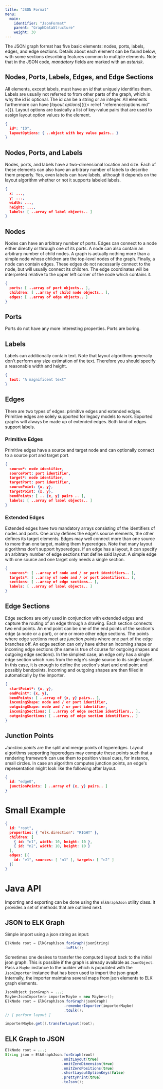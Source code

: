```yaml
---
title: "JSON Format"
menu:
  main:
    identifier: "JsonFormat"
    parent: "GraphDataStructure"
    weight: 30
---
```



The JSON graph format has five basic elements: nodes, ports,
labels, edges, and edge sections. Details about each element can be found below, with some
sections describing features common to multiple elements. Note that in the JSON code, _mandatory_
fields are marked with an _asterisk_.


## Nodes, Ports, Labels, Edges, and Edge Sections

All elements, except labels, must have an _id_ that uniquely identifies them.
Labels are usually not referred to from other parts of the graph,
which is why the id is optional.
The id can be a string or an integer.
All elements furthermore can have [_layout options_]({{< relref "reference/options.md" >}}).
Layout options are basically a list of key-value pairs that are used to
assign layout option values to the element.


```json
{
  id*: "ID",
  layoutOptions: { ..object with key value pairs.. }
}
```

## Nodes, Ports, and Labels

Nodes, ports, and labels have a two-dimensional location and size. Each of these elements
can also have an arbitrary number of labels to describe them properly. Yes, even labels can
have labels, although it depends on the layout algorithm whether or not it supports labeled
labels.

```json
{
  x: ...,
  y: ...,
  width: ...,
  height: ...,
  labels: [ ..array of label objects.. ]
}
```


## Nodes

Nodes can have an arbitrary number of ports. Edges can connect to a node either directly or
through one of its ports. A node can also contain an arbitrary number of child nodes. A graph
is actually nothing more than a simple node whose children are the top-level nodes of the graph.
Finally, a node can contain edges. These edges do not necessarily connect to the node, but will
usually connect its children. The edge coordinates will be interpreted relative to the upper
left corner of the node which contains it.

```json
{
  ports: [ ..array of port objects.. ],
  children: [ ..array of child node objects.. ],
  edges: [ ..array of edge objects.. ]
}
```


## Ports

Ports do not have any more interesting properties. Ports are boring.


## Labels

Labels can additionally contain text. Note that layout algorithms
generally don't perform any size estimation of the text.
Therefore you should specify a reasonable width and height.

```json
{
  text: "A magnificent text"
}
```

## Edges

There are two types of edges: primitive edges and extended edges.
Primitive edges are solely supported for legacy models to work.
Exported graphs will always be made up of extended edges. Both kind 
of edges support labels.

### Primitive Edges

Primitive edges have a source and target node and can optionally connect
to a source port and target port.
```json
{
  source*: node identifier,
  sourcePort: port identifier,
  target*: node identifier,
  targetPort: port identifier,
  sourcePoint: {x, y},
  targetPoint: {x, y},
  bendPoints: [ .. {x, y} pairs .. ],
  labels: [ ..array of label objects.. ]
}
```

### Extended Edges

Extended edges have two mandatory arrays consisting of the identifiers of nodes and ports. One
array defines the edge's source elements, the other defines its target elements. Edges may well
connect more than one source to more than one target, making them hyperedges.
Note that many layout algorithms don't support hyperedges.
If an edge has a layout, it can specify an arbitrary number of edge sections
that define said layout. A simple edge with one source and one target only needs a single section.

```json
{
  sources*: [ ..array of node and / or port identifiers.. ],
  targets*: [ ..array of node and / or port identifiers.. ],
  sections: [ ..array of edge sections.. ],
  labels: [ ..array of label objects.. ]
}
```


## Edge Sections

Edge sections are only used in conjunction with extended edges and
capture the routing of an edge through a drawing. Each section connects two
end points. An end point can be one of the end points of the section's edge (a node or a port),
or one or more other edge sections. The points where edge sections meet are _junction
points_ where one part of the edge branches off. An edge section can only have either an
incoming shape or incoming edge sections (the same is true of course for outgoing shapes and
outgoing edge sections). In the simplest case, an edge only has a single edge section which
runs from the edge's single source to its single target. In this case, it is enough to define
the section's start and end point and possibly bendpoints.
Incoming and outgoing shapes are then filled in automatically by the importer.

```json
{
  startPoint*: {x, y},
  endPoint*: {x, y},
  bendPoints: [ ..array of {x, y} pairs.. ],
  incomingShape: node and / or port identifier,
  outgoingShape: node and / or port identifier,
  incomingSections: [ ..array of edge section identifiers.. ],
  outgoingSections: [ ..array of edge section identifiers.. ]
}
```

## Junction Points

_Junction points_ are the split and merge points of hyperedges. 
Layout algorithms supporting hyperedges may compute these points 
such that a rendering framework can use them to position visual cues, 
for instance, small circles. 
In case an algorithm computes junction points, 
an edge's representation might look like the following after layout.

```json
{
  id: "edge0",
  junctionPoints: [ ..array of {x, y} pairs.. ]
}
```


# Small Example
```json
{
  id: "root",
  properties: { "elk.direction": "RIGHT" },
  children: [
    { id: "n1", width: 10, height: 10 },
    { id: "n2", width: 10, height: 10 }
  ],
  edges: [{
    id: "e1", sources: [ "n1" ], targets: [ "n2" ]
  }]
}
```


# Java API

Importing and exporting can be done using the `ElkGraphJson` utility class.
It provides a set of methods that are outlined next.

## JSON to ELK Graph

Simple import using a json string as input:
```java
ElkNode root = ElkGraphJson.forGraph(jsonString)
                           .toElk();
```

Sometimes one desires to transfer the computed layout back to
the initial json graph.
This is possible if the graph is already available
as `JsonObject`. Pass a
`Maybe` instance to the builder which is populated with
the `JsonImporter` instance that has been used to
import the json graph. Internally, the importer maintains
several maps from json elements to ELK graph elements.

```java
JsonObject jsonGraph = ...;
Maybe<JsonImporter> importerMaybe = new Maybe<>();
ElkNode root = ElkGraphJson.forGraph(jsonGraph)
                           .rememberImporter(importerMaybe)
                           .toElk();
// [ perform layout ]

importerMaybe.get().transferLayout(root);
```

## ELK Graph to JSON

```java
ElkNode root = ...;
String json = ElkGraphJson.forGraph(root)
                          .omitLayout(true)
                          .omitZeroDimension(true)
                          .omitZeroPositions(true)
                          .shortLayoutOptionKeys(false)
                          .prettyPrint(true)
                          .toJson();
```